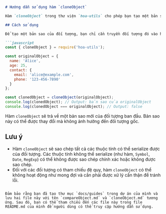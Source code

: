 ```markdown
# Hướng dẫn sử dụng hàm `cloneObject`

Hàm `cloneObject` trong thư viện `hoa-utils` cho phép bạn tạo một bản sao sâu của một đối tượng JavaScript. Bản sao này sẽ là một thực thể độc lập không chia sẻ tham chiếu với đối tượng gốc.

## Cách sử dụng

Để tạo một bản sao của đối tượng, bạn chỉ cần truyền đối tượng đó vào hàm `cloneObject`.

```javascript
const { cloneObject } = require('hoa-utils');

const originalObject = {
  name: 'Alice',
  age: 25,
  contact: {
    email: 'alice@example.com',
    phone: '123-456-7890'
  }
};

const clonedObject = cloneObject(originalObject);
console.log(clonedObject); // Output: bản sao của originalObject
console.log(clonedObject === originalObject); // Output: false
```

Hàm `cloneObject` sẽ trả về một bản sao mới của đối tượng ban đầu. Bản sao này có thể được thay đổi mà không ảnh hưởng đến đối tượng gốc.

## Lưu ý

- Hàm `cloneObject` sẽ sao chép tất cả các thuộc tính có thể serialize được của đối tượng. Các thuộc tính không thể serialize (như hàm, `Symbol`, `Date`, `RegExp`) có thể không được sao chép chính xác hoặc không được sao chép.
- Đối với các đối tượng có tham chiếu đệ quy, hàm `cloneObject` có thể không hoạt động như mong đợi và cần phải được xử lý cẩn thận để tránh lỗi.
```

Đảm bảo rằng bạn đã tạo thư mục `docs/guides` trong dự án của mình và lưu hai file này với tên `compareObject.md` và `cloneObject.md` tương ứng. Sau đó, bạn có thể tham chiếu đến các file này trong file README.md của mình để người dùng có thể truy cập hướng dẫn sử dụng.